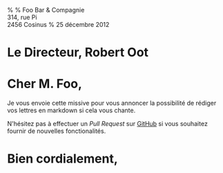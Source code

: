 %
% Foo Bar & Compagnie  
314, rue Pi  
2456 Cosinus
% 25 décembre 2012

# Le Directeur, Robert Oot

# Cher M. Foo,

Je vous envoie cette missive pour vous annoncer la possibilité de rédiger vos lettres en markdown si cela vous chante.

N'hésitez pas à effectuer un *Pull Request* sur [GitHub](http://www.github.com) si vous souhaitez fournir de nouvelles fonctionalités.

# Bien cordialement,

